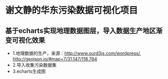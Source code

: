 # 谢文静的华东污染数据可视化项目
## 基于echarts实现地理数据图层，导入数据生产地区渐变可视化效果
* 1.地理数据的生产，来源：http://www.ourd3js.com/wordpress/, http://geojson.io/#map=7/31.147/118.784
* 2.导入收集污染数据集
* 3.echarts生成图
